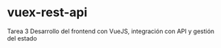 # vuex-rest-api
Tarea 3 Desarrollo del frontend con VueJS, integración con API y gestión del estado
